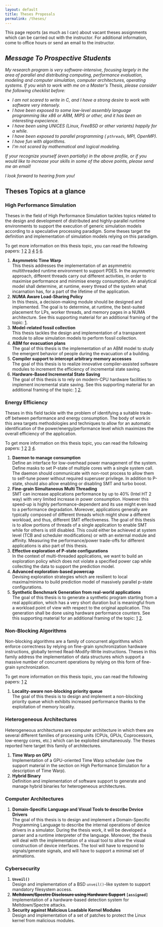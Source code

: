 ```yaml
---
layout: default
title: Theses Proposals
permalink: /theses/
---
```


This page reports (as much as I can) about vacant theses assignments which can be carried out with the instructor. For additional information, come to office hours or send an email to the instructor.

## *Message To Prospective Students*

*My research program is very software-intensive, focusing largely in the area of parallel and distributing computing, performance evaluation, modeling and computer simulation, computer architectures, operating systems. If you wish to work with me on a Master's Thesis, please consider the following checklist before:*

* *I am not scared to write in C, and I have a strong desire to work with software very intensely.* 
* *I have been exposed to some low-level assembly language programming like x86 or ARM, MIPS or other, and it has been an interesting expecience.*
* *I have been using UNICES (Linux, FreeBSD or other variants) happily for a while.*
* *I have been exposed to parallel programming ( `pthreads`, MPI, OpenMP).*
* *I have fun with algorithms.*
* *I'm not scared by mathematical and logical modeling.*

*If your recognize yourself (even partially) in the above profile, or if you would like to increase your skills in some of the above points, please send me an email!*

*I look forward to hearing from you!*


## Theses Topics at a glance

### High Performance Simulation

Theses in the field of High Performance Simulation tackles topics related to the design and development of distributed and highly-parallel runtime environments to support the execution of generic simulation models according to a speculative processing paradigm. Some theses target the definition and implementation of simulation models relying on this paradigm.

To get more information on this thesis topic, you can read the following papers:
[1](timewarp1.pdf)
[2](timewarp2.pdf)
[3](timewarp3.pdf)
[4](timewarp4.pdf)
[5](timewarp5.pdf)
[6](timewarp6.pdf).

1. **Asymmetric Time Warp**    
   This thesis addresses the implementation of an asymmetric multithreaded runtime environment to support PDES. In the asymmetric approach, different threads carry out different activities, in order to maximise performance and minimise energy consumption. An analytical model shall determine, at runtime, every thread of the system what incarnation has, for a part of the lifetime of the application.
1. **NUMA Aware Load-Sharing Policy**    
   In this thesis, a decision-making module should be designed and implemented. The goal is to determine, at runtime, the best-suited placement for LPs, worker threads, and memory pages in a NUMA architecture. See this supporting material for an additional framing of the topic: [1](numa.pdf).
1. **Model-related fossil collection**    
   This thesis tackles the design and implementation of a transparent module to allow simulation models to perform fossil collection.
1. **ABM for evacuation plans**    
   The goal of this thesis is the implementation of an ABM model to study the emergent behavior of people during the evacuation of a building.
1. **Compiler support to intercept arbitrary memory accesses**    
   The goal of this thesis is to realize innovative compiler-assisted software modules to increment the efficiency of incremental state saving.
1. **Hardware-Based Incremental State Saving**    
   The goal of this thesis is to rely on modern-CPU hardware facilities to implement incremental state saving. See this supporting material for an additional framing of the topic: [1](pmu.pdf) [2](IBS.pdf).

### Energy Efficiency

Theses in this field tackle with the problem of identifying a suitable trade-off between performance and energy consumption. The body of work in this area targets methodologies and techniques to allow for an automatic identification of the power/energy/performance level which maximizes the overall efficiency of the application.

To get more information on this thesis topic, you can read the following papers:
[1](energy0.pdf)
[2](energy1.pdf)
[3](energy2.pdf)
[4](energy3.pdf).

1. **Daemon to manage consumption**    
   Define an interface for low-overhead power management of the system. Define masks to set P-state of multiple cores with a single system call. The daemon should communicate with non-root process to allow them to self-tune power without required superuser privilege. In addition to P-state, should also allow enabling or disabling SMT and turbo boost.
2. **Fine-grain Simultaneous Multi Threading**    
   SMT can increase applications performance by up to 40% (Intel HT 2 way)  with very limited increase in power consumption. However this speed-up is highly performance-dependent and its use might even lead to a performance degradation. Moreover, applications generally are typically composed of different threads which might show a different workload, and thus, different SMT effectiveness. The goal of this thesis is to allow portions of threads of a single application to enable SMT while for others is still disabled. This could either be achieved at system level (TCB and scheduler modifications) or with an external module and affinity. Measuring the performance/power trade-offs for different applications is also part of this thesis.
3. **Effective exploration of P-state configurations**    
   In the context of multi-threaded applications, we want to build an exploration policy which does not violate a specified power cap while collecting the data to support the prediction model.
4. **Advanced exploration-based powercap**    
   Devising exploration strategies which are resilient to local maxima/minima to build prediction model of massively parallel p-state configurations.
5. **Synthetic Benchmark Generation from real-world applications**    
   The goal of this thesis is to generate a synthetic program starting from a real application, which has a very short duration but is meaningful from a workload point of view with respect to the original application. This generation shall be done using hardware performance counters. See this supporting material for an additional framing of the topic: [1](pmu.pdf) [2](IBS.pdf).

### Non-Blocking Algorithms

Non-blocking algorithms are a family of concurrent algorithms which enforce correctness by relying on fine-grain synchronization hardware instructions, globally termed Read-Modify-Write instructions. Theses in this family address the implementation of data structures which support a massive number of concurrent operations by relying on this form of fine-grain synchronization.

To get more information on this thesis topic, you can read the following papers:
[1](waitfree1.pdf)
[2](waitfree2.pdf)

1. **Locality-aware non-blocking priority queue**    
   The goal of this thesis is to design and implement a non-blocking priority queue which exhibits increased performance thanks to the exploitation of memory locality.

### Heterogeneous Architectures

Heterogeneous architectures are computer architecture in which there are several different families of processing units (CPUs, GPUs, Coprocessors, low-energy cores, etc.) which can be exploited simultaneously. The theses reported here target this family of architectures.

1. **Time Warp on GPU**    
   Implementation of a GPU-oriented Time Warp scheduler (see the support material in the section on High Performance Simulation for a description of Time Warp).
1. **Hybrid Binary**    
   Definition and implementation of software support to generate and manage hybrid binaries for heterogeneous architectures.

### Computer Architectures

1. **Domain-Specific Language and Visual Tools to describe Device Drivers**    
   The goal of this thesis is to design and implement a Domain-Specific Programming Language to describe the internal operations of device drivers in a simulator. During the thesis work, it will be developed a parser and a runtime interpreter of the language.    Moreover, the thesis will deal with the implementation of a visual tool to allow the visual construction of device interfaces. The tool will have to respond to signals/generate signals, and will have to support a minimal set of animations.


### Cybersecurity

1. **`Unveil()`**    
   Design and implementation of a BSD `unveil()`-like system to support mandatory filesystem access.
1. **~~Meltdown/Spectre Disclosure using Hardware Support~~ `[assigned]`**     
   Implementation of a hardware-based detection system for Meltdown/Spectre attacks.
1. **Security against Malicious Loadable Kernel Modules**    
   Design and implementation of a set of patches to protect the Linux kernel from malicious modules.
